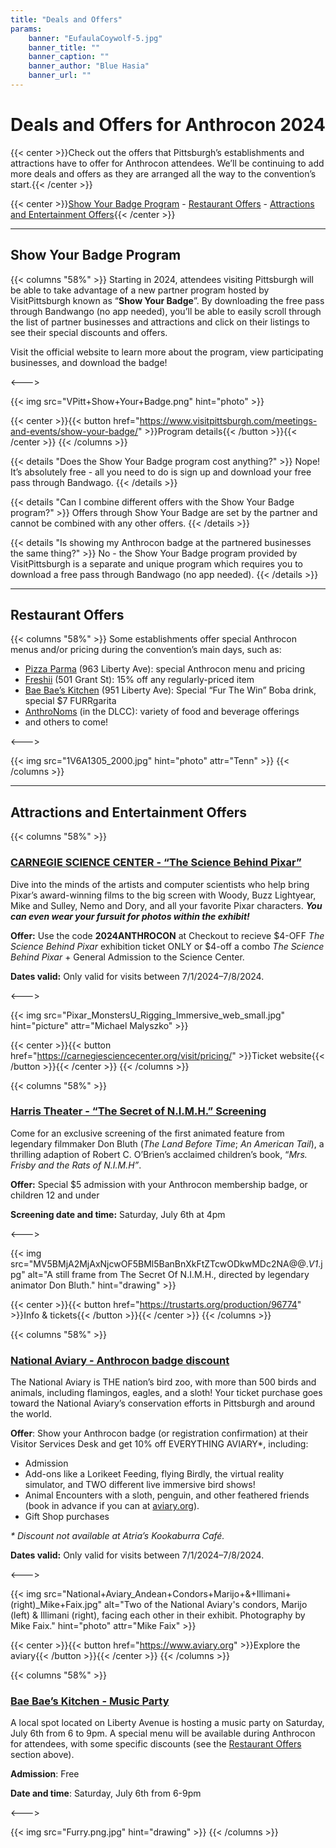 ```yaml
---
title: "Deals and Offers"
params:
    banner: "EufaulaCoywolf-5.jpg"
    banner_title: ""
    banner_caption: ""
    banner_author: "Blue Hasia"
    banner_url: ""
---
```


# Deals and Offers for Anthrocon 2024

{{< center >}}Check out the offers that Pittsburgh’s establishments and attractions have to offer for Anthrocon attendees. We’ll be continuing to add more deals and offers as they are arranged all the way to the convention’s start.{{< /center >}}

{{< center >}}[Show Your Badge Program](#show-your-badge-program) - [Restaurant Offers](#restaurant-offers) - [Attractions and Entertainment Offers](#attractions-and-entertainment-offers){{< /center >}}

***

## Show Your Badge Program

{{< columns "58%" >}}
Starting in 2024, attendees visiting Pittsburgh will be able to take advantage of a new partner program hosted by VisitPittsburgh known as “**Show Your Badge**”. By downloading the free pass through Bandwango (no app needed), you’ll be able to easily scroll through the list of partner businesses and attractions and click on their listings to see their special discounts and offers.

Visit the official website to learn more about the program, view participating businesses, and download the badge!

<--->

{{< img src="VPitt+Show+Your+Badge.png" hint="photo" >}}

{{< center >}}{{< button href="https://www.visitpittsburgh.com/meetings-and-events/show-your-badge/" >}}Program details{{< /button >}}{{< /center >}}
{{< /columns >}}

{{< details "Does the Show Your Badge program cost anything?" >}}
Nope! It’s absolutely free - all you need to do is sign up and download your free pass through Bandwago.
{{< /details >}}

{{< details "Can I combine different offers with the Show Your Badge program?" >}}
Offers through Show Your Badge are set by the partner and cannot be combined with any other offers.
{{< /details >}}

{{< details "Is showing my Anthrocon badge at the partnered businesses the same thing?" >}}
No - the Show Your Badge program provided by VisitPittsburgh is a separate and unique program which requires you to download a free pass through Bandwago (no app needed).
{{< /details >}}

***

## Restaurant Offers

{{< columns "58%" >}}
Some establishments offer special Anthrocon menus and/or pricing during the convention’s main days, such as:

- [Pizza Parma](https://maps.app.goo.gl/qgN3yESUN9Gw7Ss4A) (963 Liberty Ave): special Anthrocon menu and pricing
- [Freshii](https://maps.app.goo.gl/481ALAxiegtem9Y46) (501 Grant St): 15% off any regularly-priced item
- [Bae Bae’s Kitchen](https://maps.app.goo.gl/QbRnaUZK9m6bQ1wb6) (951 Liberty Ave): Special “Fur The Win” Boba drink, special $7 FURRgarita
- [AnthroNoms](https://maps.app.goo.gl/MZU8qq9J6ViFkDGd9) (in the DLCC): variety of food and beverage offerings
- and others to come!

<--->

{{< img src="1V6A1305_2000.jpg" hint="photo" attr="Tenn" >}}
{{< /columns >}}

***

## Attractions and Entertainment Offers

{{< columns "58%" >}}
### [CARNEGIE SCIENCE CENTER - “The Science Behind Pixar”](https://carnegiesciencecenter.org/exhibits/pixar/)

Dive into the minds of the artists and computer scientists who help bring Pixar’s award-winning films to the big screen with Woody, Buzz Lightyear, Mike and Sulley, Nemo and Dory, and all your favorite Pixar characters. ***You can even wear your fursuit for photos within the exhibit!***

**Offer:** Use the code **2024ANTHROCON** at Checkout to recieve $4-OFF *The Science Behind Pixar* exhibition ticket ONLY or $4-off a combo *The Science Behind Pixar* + General Admission to the Science Center.

**Dates valid:** Only valid for visits between 7/1/2024–7/8/2024.

<--->

{{< img src="Pixar_MonstersU_Rigging_Immersive_web_small.jpg" hint="picture" attr="Michael Malyszko" >}}

{{< center >}}{{< button href="https://carnegiesciencecenter.org/visit/pricing/" >}}Ticket website{{< /button >}}{{< /center >}}
{{< /columns >}}

{{< columns "58%" >}}
### [Harris Theater - “The Secret of N.I.M.H.” Screening](https://trustarts.org/production/96774)

Come for an exclusive screening of the first animated feature from legendary filmmaker Don Bluth (*The Land Before Time*; *An American Tail*), a thrilling adaption of Robert C. O’Brien’s acclaimed children’s book, “*Mrs. Frisby and the Rats of N.I.M.H”*.

**Offer:** Special $5 admission with your Anthrocon membership badge, or children 12 and under

**Screening date and time:** Saturday, July 6th at 4pm

<--->

{{< img src="MV5BMjA2MjAxNjcwOF5BMl5BanBnXkFtZTcwODkwMDc2NA@@._V1_.jpg" alt="A still frame from The Secret Of N.I.M.H., directed by legendary animator Don Bluth." hint="drawing" >}}

{{< center >}}{{< button href="https://trustarts.org/production/96774" >}}Info & tickets{{< /button >}}{{< /center >}}
{{< /columns >}}

{{< columns "58%" >}}
### [National Aviary - Anthrocon badge discount](https://www.aviary.org/)

The National Aviary is THE nation’s bird zoo, with more than 500 birds and animals, including flamingos, eagles, and a sloth! Your ticket purchase goes toward the National Aviary’s conservation efforts in Pittsburgh and around the world.

**Offer**: Show your Anthrocon badge (or registration confirmation) at their Visitor Services Desk and get 10% off EVERYTHING AVIARY*, including:

- Admission
- Add-ons like a Lorikeet Feeding, flying Birdly, the virtual reality simulator, and TWO different live immersive bird shows!
- Animal Encounters with a sloth, penguin, and other feathered friends (book in advance if you can at [aviary.org](http://aviary.org/)).
- Gift Shop purchases

*\* Discount not available at Atria’s Kookaburra Café.*

**Dates valid:** Only valid for visits between 7/1/2024–7/8/2024.

<--->

{{< img src="National+Aviary_Andean+Condors+Marijo+&+Illimani+(right)_Mike+Faix.jpg" alt="Two of the National Aviary's condors, Marijo (left) & Illimani (right), facing each other in their exhibit. Photography by Mike Faix." hint="photo" attr="Mike Faix" >}}

{{< center >}}{{< button href="https://www.aviary.org" >}}Explore the aviary{{< /button >}}{{< /center >}}
{{< /columns >}}

{{< columns "58%" >}}
### [Bae Bae’s Kitchen - Music Party](https://baebaes.kitchen/pittsburgh-cultural-district-bae-bae-s-kitchen-about)

A local spot located on Liberty Avenue is hosting a music party on Saturday, July 6th from 6 to 9pm. A special menu will be available during Anthrocon for attendees, with some specific discounts (see the [Restaurant Offers](#restaurant-offers) section above).

**Admission**: Free

**Date and time**: Saturday, July 6th from 6-9pm

<--->

{{< img src="Furry.png.jpg" hint="drawing" >}}
{{< /columns >}}
